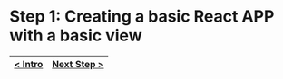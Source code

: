 # Step 1: Creating a basic React APP with a basic view

[//]: # (head-end)




[//]: # (foot-start)

[{]: <helper> (navStep)

| [< Intro](https://github.com/Urigo/WhatsApp-Clone-Client-React/tree/master@next/README.md) | [Next Step >](https://github.com/Urigo/WhatsApp-Clone-Client-React/tree/master@next/.tortilla/manuals/views/step2.md) |
|:--------------------------------|--------------------------------:|

[}]: #
